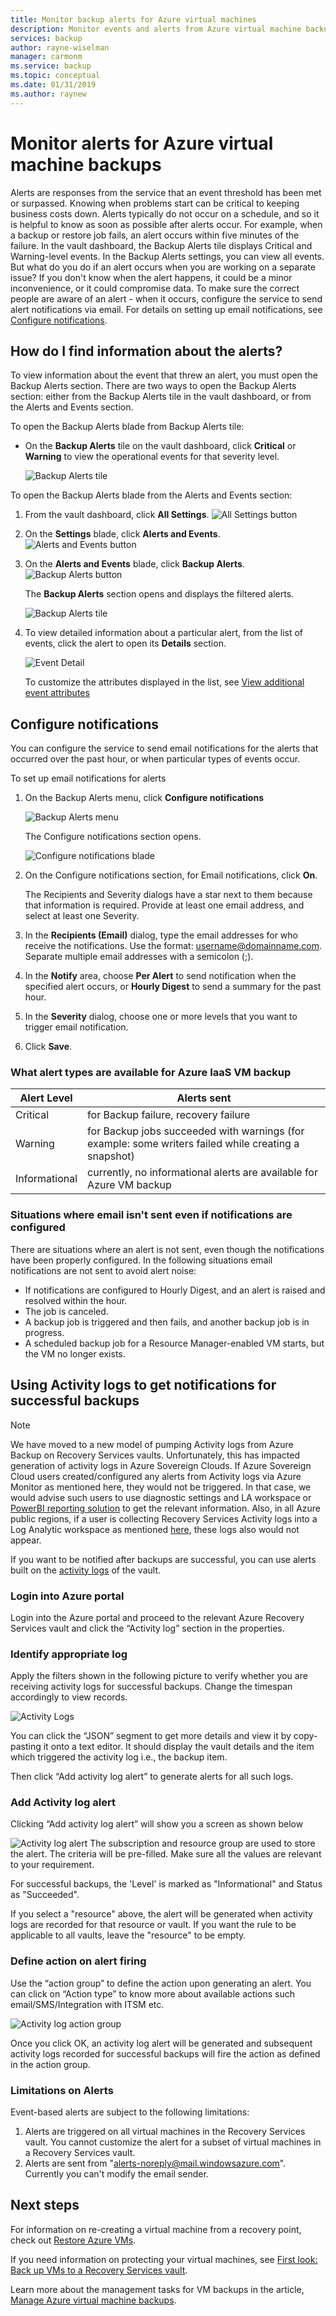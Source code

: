 ```yaml
---
title: Monitor backup alerts for Azure virtual machines
description: Monitor events and alerts from Azure virtual machine backup jobs. Send email based on alerts.
services: backup
author: rayne-wiselman
manager: carmonm
ms.service: backup
ms.topic: conceptual
ms.date: 01/31/2019
ms.author: raynew
---
```

# Monitor alerts for Azure virtual machine backups

Alerts are responses from the service that an event threshold has been met or surpassed. Knowing when problems start can be critical to keeping business costs down. Alerts typically do not occur on a schedule, and so it is helpful to know as soon as possible after alerts occur. For example, when a backup or restore job fails, an alert occurs within five minutes of the failure. In the vault dashboard, the Backup Alerts tile displays Critical and Warning-level events. In the Backup Alerts settings, you can view all events. But what do you do if an alert occurs when you are working on a separate issue? If you don't know when the alert happens, it could be a minor inconvenience, or it could compromise data. To make sure the correct people are aware of an alert - when it occurs, configure the service to send alert notifications via email. For details on setting up email notifications, see [Configure notifications](backup-azure-monitor-vms.md#configure-notifications).

## How do I find information about the alerts?

To view information about the event that threw an alert, you must open the Backup Alerts section. There are two ways to open the Backup Alerts section: either from the Backup Alerts tile in the vault dashboard, or from the Alerts and Events section.

To open the Backup Alerts blade from Backup Alerts tile:

* On the **Backup Alerts** tile on the vault dashboard, click **Critical** or **Warning** to view the operational events for that severity level.

    ![Backup Alerts tile](./media/backup-azure-monitor-vms/backup-alerts-tile.png)

To open the Backup Alerts blade from the Alerts and Events section:

1. From the vault dashboard, click **All Settings**. ![All Settings button](./media/backup-azure-monitor-vms/all-settings-button.png)
2. On the **Settings** blade, click **Alerts and Events**. ![Alerts and Events button](./media/backup-azure-monitor-vms/alerts-and-events-button.png)
3. On the **Alerts and Events** blade, click **Backup Alerts**. ![Backup Alerts button](./media/backup-azure-monitor-vms/backup-alerts.png)

    The **Backup Alerts** section opens and displays the filtered alerts.

    ![Backup Alerts tile](./media/backup-azure-monitor-vms/backup-alerts-critical.png)
4. To view detailed information about a particular alert, from the list of events, click the alert to open its **Details** section.

    ![Event Detail](./media/backup-azure-monitor-vms/audit-logs-event-detail.png)

    To customize the attributes displayed in the list, see [View additional event attributes](backup-azure-monitor-vms.md#view-additional-event-attributes)

## Configure notifications

 You can configure the service to send email notifications for the alerts that occurred over the past hour, or when particular types of events occur.

To set up email notifications for alerts

1. On the Backup Alerts menu, click **Configure notifications**

    ![Backup Alerts menu](./media/backup-azure-monitor-vms/backup-alerts-menu.png)

    The Configure notifications section opens.

    ![Configure notifications blade](./media/backup-azure-monitor-vms/configure-notifications.png)
2. On the Configure notifications section, for Email notifications, click **On**.

    The Recipients and Severity dialogs have a star next to them because that information is required. Provide at least one email address, and select at least one Severity.
3. In the **Recipients (Email)** dialog, type the email addresses for who receive the notifications. Use the format: username@domainname.com. Separate multiple email addresses with a semicolon (;).
4. In the **Notify** area, choose **Per Alert** to send notification when the specified alert occurs, or **Hourly Digest** to send a summary for the past hour.
5. In the **Severity** dialog, choose one or more levels that you want to trigger email notification.
6. Click **Save**.

### What alert types are available for Azure IaaS VM backup

   | Alert Level | Alerts sent |
   | --- | --- |
   | Critical | for Backup failure, recovery failure |
   | Warning | for Backup jobs succeeded with warnings (for example: some writers failed while creating a snapshot) |
   | Informational | currently, no informational alerts are available for Azure VM backup |

### Situations where email isn't sent even if notifications are configured

There are situations where an alert is not sent, even though the notifications have been properly configured. In the following situations email notifications are not sent to avoid alert noise:

* If notifications are configured to Hourly Digest, and an alert is raised and resolved within the hour.
* The job is canceled.
* A backup job is triggered and then fails, and another backup job is in progress.
* A scheduled backup job for a Resource Manager-enabled VM starts, but the VM no longer exists.

## Using Activity logs to get notifications for successful backups

> [!NOTE]
> We have moved to a new model of pumping Activity logs from Azure Backup on Recovery Services vaults. Unfortunately, this has impacted generation of activity logs in Azure Sovereign Clouds. If Azure Sovereign Cloud users created/configured any alerts from Activity logs via Azure Monitor as mentioned here, they would not be triggered. In that case, we would advise such users to use diagnostic settings and LA workspace or [PowerBI reporting solution](backup-azure-configure-reports.md) to get the relevant information. Also, in all Azure public regions, if a user is collecting Recovery Services Activity logs into a Log Analytic workspace as mentioned [here](https://docs.microsoft.com/azure/log-analytics/log-analytics-activity), these logs also would not appear.

If you want to be notified after backups are successful, you can use alerts built on the [activity logs](https://docs.microsoft.com/azure/azure-resource-manager/resource-group-audit) of the vault.

### Login into Azure portal

Login into the Azure portal and proceed to the relevant Azure Recovery Services vault and click the “Activity log” section in the properties.

### Identify appropriate log

Apply the filters shown in the following picture to verify whether you are receiving activity logs for successful backups. Change the timespan accordingly to view records.

![Activity Logs](./media/backup-azure-monitor-vms/activity-logs-identify.png)

You can click the “JSON” segment to get more details and view it by copy-pasting it onto a text editor. It should display the vault details and the item which triggered the activity log i.e., the backup item.

Then click “Add activity log alert” to generate alerts for all such logs.

### Add Activity log alert

Clicking “Add activity log alert” will show you a screen as shown below

![Activity log alert](./media/backup-azure-monitor-vms/activity-logs-alerts-successful.png)
The subscription and resource group are used to store the alert. The criteria will be pre-filled. Make sure all the values are relevant to your requirement.

For successful backups, the 'Level' is marked as "Informational" and Status as "Succeeded".

If you select a "resource" above, the alert will be generated when activity logs are recorded for that resource or vault. If you want the rule to be applicable to all vaults, leave the "resource" to be empty.

### Define action on alert firing

Use the “action group” to define the action upon generating an alert. You can click on “Action type” to know more about available actions such email/SMS/Integration with ITSM etc.

![Activity log action group](./media/backup-azure-monitor-vms/activity-logs-alerts-action-group.png)

Once you click OK, an activity log alert will be generated and subsequent activity logs recorded for successful backups will fire the action as defined in the action group.

### Limitations on Alerts

Event-based alerts are subject to the following limitations:

1. Alerts are triggered on all virtual machines in the Recovery Services vault. You cannot customize the alert for a subset of virtual machines in a Recovery Services vault.
2. Alerts are sent from "alerts-noreply@mail.windowsazure.com". Currently you can't modify the email sender.

## Next steps

For information on re-creating a virtual machine from a recovery point, check out [Restore Azure VMs](backup-azure-arm-restore-vms.md).

If you need information on protecting your virtual machines, see [First look: Back up VMs to a Recovery Services vault](backup-azure-vms-first-look-arm.md).

Learn more about the management tasks for VM backups in the article, [Manage Azure virtual machine backups](backup-azure-manage-vms.md).
